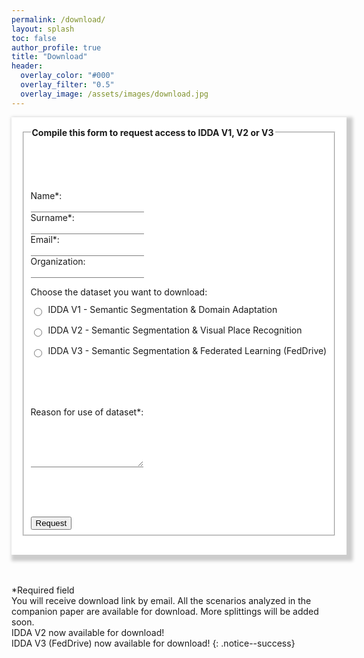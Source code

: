 ```yaml
---
permalink: /download/
layout: splash
toc: false
author_profile: true
title: "Download"
header:
  overlay_color: "#000"
  overlay_filter: "0.5"
  overlay_image: /assets/images/download.jpg
---
```


<script>

</script>




<div style="word-wrap: break-word; width:100%; margin: auto; padding: 16px; box-shadow: 5px 5px 5px 5px #CCCCCC; background-color:White;" >

<form accept-charset="UTF-8" style="background-color:White;" action="https://getform.io/f/da0906d1-21bc-42cc-ba85-6dc77904a443" method="POST" enctype="multipart/form-data" target="_blank">
  <fieldset>
    <legend><b>Compile this form to request access to IDDA V1, V2 or V3</b></legend>
    <p><br><br><br></p>
    <label for="fname">Name*:</label><br>
    <input type="text" id="fname" name="name" style="border: none; border-bottom: 0.01em solid gray;" required><br>
    <label for="lname">Surname*:</label><br>
    <input type="text" id="lname" name="surname" style="border: none; border-bottom: 0.01em solid gray;" required><br>
    <label for="email">Email*:</label><br>
    <input type="email" id="email" name="email" style="border: none; border-bottom: 0.01em solid gray;" required><br>
    <label for="company">Organization:</label><br>
    <input type="text" id="company" name="organization" style="border: none; border-bottom: 0.01em solid gray;"><br>
    <p>Choose the dataset you want to download:</p>
    <input type="radio" id="download" name="download" value="IDDA V1" required>
    <label for="download" style="margin-left: 2em; display: block; position: relative; margin-top: -1.4em; line-height: 1.4em;"> IDDA V1 - Semantic Segmentation & Domain Adaptation </label><br>
    <input type="radio" id="download" name="download" value="IDDA V2" required>
    <label for="download" style="margin-left: 2em; display: block; position: relative; margin-top: -1.4em; line-height: 1.4em;"> IDDA V2 - Semantic Segmentation & Visual Place Recognition </label><br>
    <input type="radio" id="download" name="download" value="IDDA V3" required>
    <label for="download" style="margin-left: 2em; display: block; position: relative; margin-top: -1.4em; line-height: 1.4em;"> IDDA V3 - Semantic Segmentation & Federated Learning (FedDrive) </label><br>
    <p><br><br></p>
    <label for="reason">Reason for use of dataset*:</label><br>
    <textarea id="reason" name="reason" style="border: none; border-bottom: 0.01em solid #808080;" rows="5" required></textarea><br>
    <p><br><br><br></p>
    <input type="submit" value="Request" class="btn--success"/>
  </fieldset>
</form>
</div>
<br>
<br>

*Required field<br>
You will receive download link by email. All the scenarios analyzed in the companion paper are available for download. More splittings will be added soon.
<br>
IDDA V2 now available for download!
<br>
IDDA V3 (FedDrive) now available for download!
{: .notice--success}
